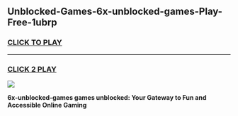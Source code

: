 
## Unblocked-Games-6x-unblocked-games-Play-Free-1ubrp
<h3>
<a href="https://premium76.site?title=6x-unblocked-games&ref=18A1">CLICK TO PLAY</a></h3>
<hr>

<h3>
<a href="https://premium76.site?title=6x-unblocked-games&ref=18A1">CLICK 2 PLAY</a>
  
</h3>

<a href="https://premium76.site?title=6x-unblocked-games&ref=18A1"><img src="https://clearcache.store/games.png"></a>


**6x-unblocked-games games unblocked: Your Gateway to Fun and Accessible Online Gaming**
